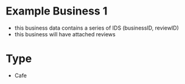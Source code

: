 # Example Business 1
- this business data contains a series of IDS (businessID, reviewID)
- this business will have attached reviews

# Type 
- Cafe